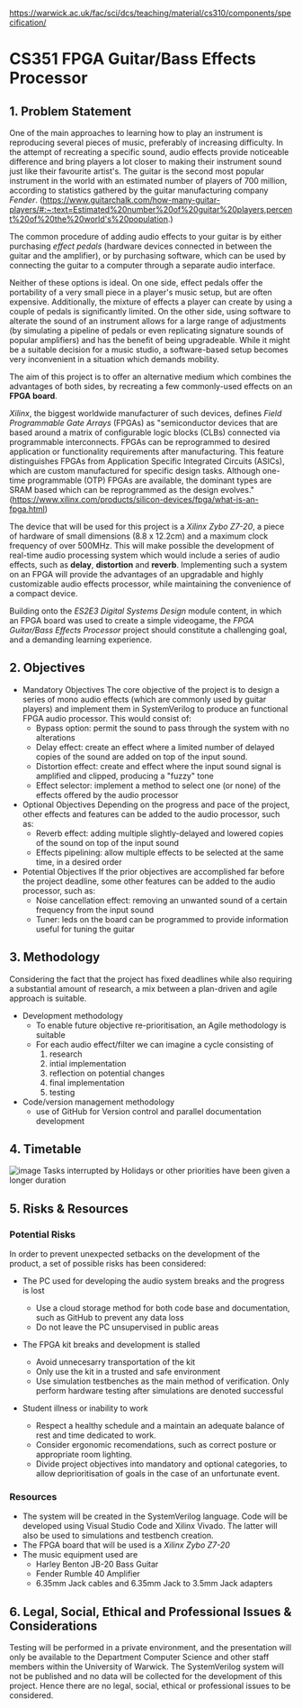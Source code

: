 https://warwick.ac.uk/fac/sci/dcs/teaching/material/cs310/components/specification/

# CS351 FPGA Guitar/Bass Effects Processor

## 1. Problem Statement

One of the main approaches to learning how to play an instrument is reproducing several pieces of music, preferably of increasing difficulty. In the attempt of recreating a specific sound, audio effects provide noticeable difference and bring players a lot closer to making their instrument sound just like their favourite artist's.
The guitar is the second most popular instrument in the world with an estimated number of players of 700 million, according to statistics gathered by the guitar manufacturing company _Fender_. 
(https://www.guitarchalk.com/how-many-guitar-players/#:~:text=Estimated%20number%20of%20guitar%20players,percent%20of%20the%20world's%20population.)

The common procedure of adding audio effects to your guitar is by either purchasing _effect pedals_ (hardware devices connected in between the guitar and the amplifier), or by purchasing software, which can be used by connecting the guitar to a computer through a separate audio interface.

Neither of these options is ideal. On one side, effect pedals offer the portability of a very small piece in a player's music setup, but are often expensive. Additionally, the mixture of effects a player can create by using a couple of pedals is significantly limited. On the other side, using software to alterate the sound of an instrument allows for a large range of adjustments (by simulating a pipeline of pedals or even replicating signature sounds of popular amplifiers) and has the benefit of being upgradeable. While it might be a suitable decision for a music studio, a software-based setup becomes very inconvenient in a situation which demands mobility.

The aim of this project is to offer an alternative medium which combines the advantages of both sides, by recreating a few commonly-used effects on an **FPGA board**.

_Xilinx_, the biggest worldwide manufacturer of such devices, defines _Field Programmable Gate Arrays_ (FPGAs) as "semiconductor devices that are based around a matrix of configurable logic blocks (CLBs) connected via programmable interconnects. FPGAs can be reprogrammed to desired application or functionality requirements after manufacturing. This feature distinguishes FPGAs from Application Specific Integrated Circuits (ASICs), which are custom manufactured for specific design tasks. Although one-time programmable (OTP) FPGAs are available, the dominant types are SRAM based which can be reprogrammed as the design evolves."
(https://www.xilinx.com/products/silicon-devices/fpga/what-is-an-fpga.html)

The device that will be used for this project is a *Xilinx Zybo Z7-20*, a piece of hardware of small dimensions (8.8 x 12.2cm) and a maximum clock frequency of over 500MHz. This will make possible the development of real-time audio processing system which would include a series of audio effects, such as **delay**, **distortion** and **reverb**. Implementing such a system on an FPGA will provide the advantages of an upgradable and highly customizable audio effects processor, while maintaining the convenience of a compact device.

Building onto the _ES2E3 Digital Systems Design_ module content, in which an FPGA board was used to create a simple videogame, the _FPGA Guitar/Bass Effects Processor_ project should constitute a challenging goal, and a demanding learning experience.
   
## 2. Objectives
 * Mandatory Objectives
The core objective of the project is to design a series of mono audio effects (which are commonly used by guitar players) and implement them in SystemVerilog to produce an functional FPGA audio processor. This would consist of:
    - Bypass option: permit the sound to pass through the system with no alterations
    - Delay effect: create an effect where a limited number of delayed copies of the sound are added on top of the input sound.
    - Distortion effect: create and effect where the input sound signal is amplified and clipped, producing a "fuzzy" tone
    - Effect selector: implement a method to select one (or none) of the effects offered by the audio processor
 * Optional Objectives
Depending on the progress and pace of the project, other effects and features can be added to the audio processor, such as:
    - Reverb effect: adding multiple slightly-delayed and lowered copies of the sound on top of the input sound
    - Effects pipelining: allow multiple effects to be selected at the same time, in a desired order
 * Potential Objectives
If the prior objectives are accomplished far before the project deadline, some other features can be added to the audio processor, such as:
    - Noise cancellation effect: removing an unwanted sound of a certain frequency from the input sound
    - Tuner: leds on the board can be programmed to provide information useful for tuning the guitar

## 3. Methodology
Considering the fact that the project has fixed deadlines while also requiring a substantial amount of research, a mix between a plan-driven and agile approach is suitable.


 * Development methodology
   - To enable future objective re-prioritisation, an Agile methodology is suitable
   - For each audio effect/filter we can imagine a cycle consisting of
      1. research
      2. intial implementation
      3. reflection on potential changes
      4. final implementation
      5. testing
 * Code/version management methodology
   - use of GitHub for Version control and parallel documentation development

## 4. Timetable
![image](https://github.com/alex-florescu/CS351/assets/97969710/daf7c321-5390-4946-b1ae-149fc0fb9830)
Tasks interrupted by Holidays or other priorities have been given a longer duration
## 5. Risks & Resources
### Potential Risks
In order to prevent unexpected setbacks on the development of the product, a set of possible risks has been considered:
 - The PC used for developing the audio system breaks and the progress is lost
    * Use a cloud storage method for both code base and documentation, such as GitHub to prevent any data loss
    * Do not leave the PC unsupervised in public areas
  
 - The FPGA kit breaks and development is stalled
    * Avoid unnecesarry transportation of the kit
    * Only use the kit in a trusted and safe environment
    * Use simulation testbenches as the main method of verification. Only perform hardware testing after simulations are denoted successful

 - Student illness or inability to work
    * Respect a healthy schedule and a maintain an adequate balance of rest and time dedicated to work.
    * Consider ergonomic recomendations, such as correct posture or appropriate room lighting.
    * Divide project objectives into mandatory and optional categories, to allow deprioritisation of goals in the case of an unfortunate event.

### Resources
- The system will be created in the SystemVerilog language. Code will be developed using Visual Studio Code and Xilinx Vivado. The latter will also be used to simulations and testbench creation.
- The FPGA board that will be used is a *Xilinx Zybo Z7-20*
- The music equipment used are
   * Harley Benton JB-20 Bass Guitar
   * Fender Rumble 40 Amplifier
   * 6.35mm Jack cables and 6.35mm Jack to 3.5mm Jack adapters 

## 6. Legal, Social, Ethical and Professional Issues & Considerations
Testing will be performed in a private environment, and the presentation will only be available to the Department Computer Science and other staff members within the University of Warwick. The SystemVerilog system will not be published and no data will be collected for the development of this project. Hence there are no legal, social, ethical or professional issues to be considered. 
